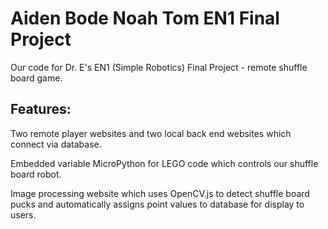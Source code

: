 # Aiden Bode Noah Tom EN1 Final Project

Our code for Dr. E's EN1 (Simple Robotics) Final Project - remote shuffle board game.

## Features:

Two remote player websites and two local back end websites which connect via database.

Embedded variable MicroPython for LEGO code which controls our shuffle board robot.

Image processing website which uses OpenCV.js to detect shuffle board pucks and automatically assigns point values to database for display to users.
